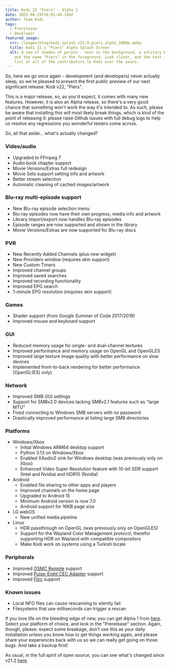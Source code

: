 ```yaml
---
title: Kodi 22 "Piers" - Alpha 1
date: 2025-08-29T16:01:49.149Z
author: Team Kodi
tags:
  - Prerelease
  - Developer
featured_image:
  src: /images/blog/kodi_splash_v22.0_piers_alpha_1080p.webp
  title: Kodi 22.x "Piers" Alpha Splash Screen
  alt: A sea of shades of purple - text in the background, a solitary Kodi logo
    and the name "Piers" in the foreground. Look closer, and the text is a huge
    list of all of the contributors to Kodi over the years.
---
```

So, here we go once again - development (and developers) never actually sleep, so we're pleased to present the first public preview of our next significant release: Kodi v22, "Piers". 

This is a major release, so, as you'd expect, it comes with many new features. However, it is also an Alpha release, so there's a very good chance that something won't work the way it's intended to. As such, please be aware that installing this will most likely break things, which is kind of the point of releasing it: please raise Github issues with full debug logs to help us resolve any regressions you wonderful testers come across.

So, all that aside... what's actually changed?

### Video/audio

* Upgraded to FFmpeg 7
* Audio book chapter support
* Movie Versions/Extras full redesign
* Movie Sets support setting info and artwork
* Better stream selection
* Automatic cleaning of cached images/artwork

### Blu-ray multi-episode support

* New Blu-ray episode selection menu
* Blu-ray episodes now have their own progress, media info and artwork
* Library import/export now handles Blu-ray episodes
* Episode ranges are now supported and shown in the library
* Movie Versions/Extras are now supported for Blu-ray discs

### PVR

* New Recently Added Channels (plus new widget)
* New Providers window (requires skin support)
* New Custom Timers
* Improved channel groups
* Improved saved searches
* Improved recording functionality
* Improved EPG search
* 1-minute EPG resolution (requires skin support)

### Games

* Shader support (from Google Summer of Code 2017/2019)
* Improved mouse and keyboard support

### GUI

* Reduced memory usage for single- and dual-channel textures
* Improved performance and memory usage on OpenGL and OpenGLES
* Improved large texture image quality with better performance on slow devices
* Implemented front-to-back rendering for better performance (OpenGL(ES) only)

### Network

* Improved SMB GUI settings
* Support for SMBv2.0 devices lacking SMBv2.1 features such as "large MTU"
* Fixed connecting to Windows SMB servers with no password
* Drastically improved performance at listing large SMB directories

### Platforms

* Windows/Xbox
  * Initial Windows ARM64 desktop support
  * Python 3.13 on Windows/Xbox
  * Enabled XAudio2 sink for Windows desktop (was previously only on Xbox)
  * Enhanced Video Super Resolution feature with 10-bit SDR support (Intel and Nvidia) and HDR10 (Nvidia)
* Android
  * Enabled file sharing to other apps and players
  * Improved channels on the home page
  * Upgraded to Android 15
  * Minimum Android version is now 7.0
  * Android support for 16KB page size
* LG webOS
  * New unified media pipeline
* Linux
  * HDR passthrough on OpenGL (was previously only on OpenGLES)
  * Support for the Wayland Color Management protocol, therefor supporting HDR on Wayland with compatible compositors
  * Make Kodi work on systems using a Turkish locale

### Peripherals

* Improved [OSMC Remote](https://osmc.tv/) support
* Improved [Pulse-Eight CEC Adapter](https://www.pulse-eight.com/) support
* Improved [Flirc](https://flirc.tv/) support

### Known issues

* Local NFO files can cause rescanning to silently fail
* Filesystems that use milliseconds can trigger a rescan

If you love life on the bleeding edge of new, you can get Alpha 1 from [here](https://kodi.tv/download). Select your platform of choice, and look in the "Prerelease" section. Again, though, please: expect some breakage, don't use this as your daily installation unless you know how to get things working again, and please share your experiences back with us so we can really get going on those bugs. And take a backup first!

As usual, in the full spirit of open source, you can see what's changed since v21.2 [here](https://github.com/xbmc/xbmc/compare/21.2-Omega...xbmc:xbmc:22.0a1-Piers). 
